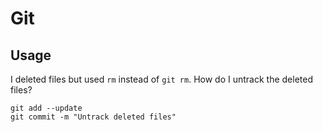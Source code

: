 # Git
## Usage
I deleted files but used `rm` instead of `git rm`. How do I untrack the deleted files?
```
git add --update
git commit -m "Untrack deleted files"
```
